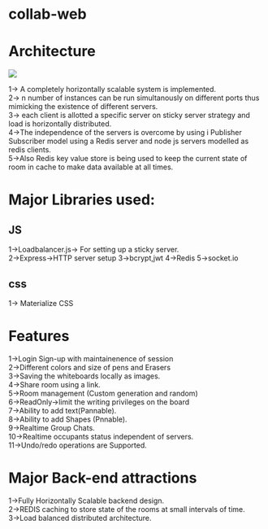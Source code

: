 # collab-web
# Architecture

![](https://github.com/sig5/collab-web/blob/master/views/images/archi.png)

1-> A completely horizontally scalable system is implemented.  
2-> n number of instances can be run simultanously on different ports thus mimicking the existence of different servers.  
3-> each client is allotted a specific server on sticky server strategy and load is horizontally distributed.  
4->The independence of the servers is overcome by using i Publisher Subscriber model using a Redis server and node js servers modelled as  redis clients.  
5->Also Redis key value store is being used to keep the current state of room in cache to make data available at all times.  

# Major Libraries used:
## JS
1->Loadbalancer.js-> For setting up a sticky server.  
2->Express->HTTP server setup
3->bcrypt,jwt
4->Redis
5->socket.io
## css
1-> Materialize CSS

# Features
1->Login Sign-up with maintainenence of session  
2->Different colors and size of pens and Erasers  
3->Saving the whiteboards locally as images.  
4->Share room using a link.  
5->Room management (Custom generation and random)  
6->ReadOnly->limit the writing privileges on the board  
7->Ability to add text(Pannable).  
8->Ability to add Shapes (Pnnable).  
9->Realtime Group Chats.  
10->Realtime occupants status independent of servers.  
11->Undo/redo operations are Supported.  
# Major Back-end attractions
1->Fully Horizontally Scalable backend design.  
2->REDIS caching to store state of the rooms at small intervals of time.  
3->Load balanced distributed architecture.

